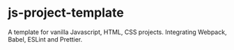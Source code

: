 # js-project-template

A template for vanilla Javascript, HTML, CSS projects.
Integrating Webpack, Babel, ESLint and Prettier.
